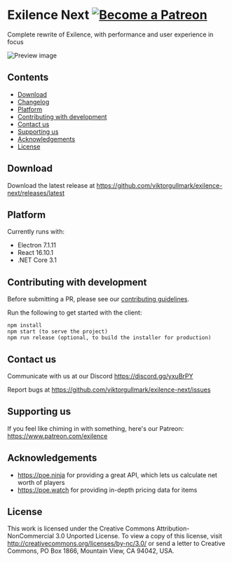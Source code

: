 Exilence Next
[![Become a Patreon](https://img.shields.io/badge/patreon-%F0%9F%8E%AF-orange.svg)](https://www.patreon.com/exilence)
===
Complete rewrite of Exilence, with performance and user experience in focus

![Preview image](https://i.imgur.com/MjLdHlK.png)

## Contents

- [Download](#download)
- [Changelog](https://github.com/viktorgullmark/exilence-next/blob/master/CHANGELOG.md)
- [Platform](#platform)
- [Contributing with development](#contributing-with-development)
- [Contact us](#contact-us)
- [Supporting us](#supporting-us)
- [Acknowledgements](#acknowledgements)
- [License](#license)

## Download

Download the latest release at https://github.com/viktorgullmark/exilence-next/releases/latest

## Platform

Currently runs with:

- Electron 7.1.11
- React 16.10.1
- .NET Core 3.1

## Contributing with development

Before submitting a PR, please see our [contributing guidelines](https://github.com/viktorgullmark/exilence-next/blob/master/CONTRIBUTING.md).

Run the following to get started with the client:

```
npm install
npm start (to serve the project)
npm run release (optional, to build the installer for production)
```

## Contact us

Communicate with us at our Discord https://discord.gg/yxuBrPY

Report bugs at https://github.com/viktorgullmark/exilence-next/issues

## Supporting us

If you feel like chiming in with something, here's our Patreon: https://www.patreon.com/exilence

## Acknowledgements

- https://poe.ninja for providing a great API, which lets us calculate net worth of players
- https://poe.watch for providing in-depth pricing data for items

## License

This work is licensed under the Creative Commons Attribution-NonCommercial 3.0 Unported License. To view a copy of this license, visit http://creativecommons.org/licenses/by-nc/3.0/ or send a letter to Creative Commons, PO Box 1866, Mountain View, CA 94042, USA.
